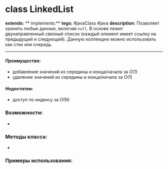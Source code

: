 # class LinkedList
**extends:** 
** implements:** 
**tegs:** #javaClass #java
**description:**  Позволяет хранить любые данные, включая `null`. В основе лежит двунаправленный связный список (каждый элемент имеет ссылку на предыдущий и следующий). Данную коллекцию можно использовать как стек или очередь.

---
#### *Преимущества:*
- добавление значений из середины и конца/начала за O(1)
- удаление значений из середины и конца/начала за O(1)

#### *Недостатки:*
- доступ по индексу за O(N)

### Возможности:
- 
### Методы класса:
- 

### Примеры использования:
